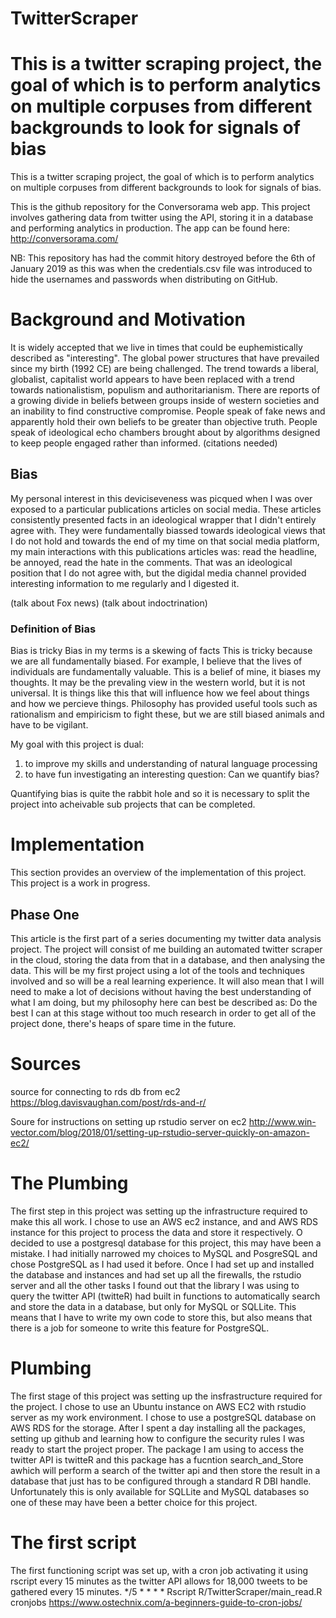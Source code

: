 # TwitterScraper
This is a twitter scraping project, the goal of which is to perform analytics on multiple corpuses from different backgrounds to look for signals of bias
=======
This is a twitter scraping project, the goal of which is to perform analytics on multiple corpuses from different backgrounds to look for signals of bias.

This is the github repository for the Conversorama web app. This project involves gathering data from twitter using the API, storing it in a database and performing analytics in production. The app can be found here: http://conversorama.com/

NB: This repository has had the commit hitory destroyed before the 6th of January 2019 as this was when the credentials.csv file was introduced to hide the usernames and passwords when distributing on GitHub.

# Background and Motivation
It is widely accepted that we live in times that could be euphemistically described as "interesting". The global power structures that have prevailed since my birth (1992 CE) are being challenged. The trend towards a liberal, globalist, capitalist world appears to have been replaced with a trend towards nationalistism, populism and authoritarianism. There are reports of a growing divide in beliefs between groups inside of western societies and an inability to find constructive compromise. People speak of fake news and apparently hold their own beliefs to be greater than objective truth. People speak of ideological echo chambers brought about by algorithms designed to keep people engaged rather than informed.
(citations needed)

## Bias
My personal interest in this deviciseveness was picqued when I was over exposed to a particular publications articles on social media. These articles consistently presented facts in an ideological wrapper that I didn't entirely agree with. They were fundamentally biassed towards ideological views that I do not hold and towards the end of my time on that social media platform, my main interactions with this publications articles was: read the headline, be annoyed, read the hate in the comments. That was an ideological position that I do not agree with, but the digidal media channel provided interesting information to me regularly and I digested it. 

(talk about Fox news) (talk about indoctrination)

### Definition of Bias
Bias is tricky
Bias in my terms is a skewing of facts
This is tricky because we are all fundamentally biased. 
For example, I believe that the lives of individuals are fundamentally valuable. This is a belief of mine, it biases my thoughts. It may be the prevaling view in the western world, but it is not universal. It is things like this that will influence how we feel about things and how we percieve things. Philosophy has provided useful tools such as rationalism and empiricism to fight these, but we are still biased animals and have to be vigilant.

My goal with this project is dual:
1) to improve my skills and understanding of natural language processing
2) to have fun investigating an interesting question:
  Can we quantify bias?
  
Quantifying bias is quite the rabbit hole and so it is necessary to split the project into acheivable sub projects that can be completed.

# Implementation
This section provides an overview of the implementation of this project. This project is a work in progress.
## Phase One

This article is the first part of a series documenting my twitter data analysis project. The project will consist of me building an automated twitter scraper in the cloud, storing the data from that in a database, and then analysing the data. This will be my first project using a lot of the tools and techniques involved and so will be a real learning experience. It will also mean that I will need to make a lot of decisions without having the best understanding of what I am doing, but my philosophy here can best be described as: Do the best I can at this stage without too much research in order to get all of the project done, there's heaps of spare time in the future.

# Sources
source for connecting to rds db from ec2
https://blog.davisvaughan.com/post/rds-and-r/

Soure for instructions on setting up rstudio server on ec2
http://www.win-vector.com/blog/2018/01/setting-up-rstudio-server-quickly-on-amazon-ec2/


# The Plumbing
The first step in this project was setting up the infrastructure required to make this all work.
I chose to use an AWS ec2 instance, and and AWS RDS instance for this project to process the data and store it respectively. O decided to use a postgresql database for this project, this may have been a mistake. I had initially narrowed my choices to MySQL and PosgreSQL and chose PostgreSQL as I had used it before. Once I had set up and installed the database and instances and had set up all the firewalls, the rstudio server and all the other tasks I found out that the library I was using to query the twitter API (twitteR) had built in functions to automatically search and store the data in a database, but only for MySQL or SQLLite. This means that I have to write my own code to store this, but also means that there is a job for someone to write this feature for PostgreSQL.

# Plumbing
The first stage of this project was setting up the insfrastructure required for the project.
I chose to use an Ubuntu instance on AWS EC2 with rstudio server as my work environment.
I chose to use a postgreSQL database on AWS RDS for the storage. After I spent a day installing all the packages, setting up github and learning how to configure the security rules I was ready to start the project proper. The package I am using to access the twitter API is twitteR and this package has a fucntion search_and_Store awhich will perform a search of the twitter api and then store the result in a database that just has to be configured through a standard R DBI handle. Unfortunately this is only available for SQLLite and MySQL databases so one of these may have been a better choice for this project.


# The first script
The first functioning script was set up, with a cron job activating it using rscript every 15 minutes as the twitter API allows for 18,000 tweets to be gathered every 15 minutes.
*/5 * * * * Rscript R/TwitterScraper/main_read.R
cronjobs
https://www.ostechnix.com/a-beginners-guide-to-cron-jobs/
